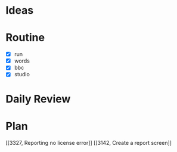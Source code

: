 # Ideas
# Routine
- [x] run
- [x] words
- [x] bbc
- [x] studio
# Daily Review

# Plan
[[3327, Reporting no license error]]
[[3142, Create a report screen]]
